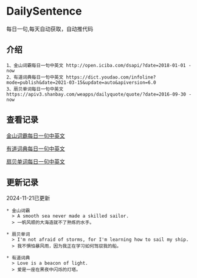 # DailySentence

每日一句,每天自动获取，自动推代码

## 介绍

```
1、金山词霸每日一句中英文 http://open.iciba.com/dsapi/?date=2018-01-01 - now
2、有道词典每日一句中英文 https://dict.youdao.com/infoline?mode=publish&date=2021-03-15&update=auto&apiversion=6.0
3、扇贝单词每日一句中英文 https://apiv3.shanbay.com/weapps/dailyquote/quote/?date=2016-09-30 - now
```

## 查看记录

[金山词霸每日一句中英文](./data/iciba/)

[有道词典每日一句中英文](./data/youdao/)

[扇贝单词每日一句中英文](./data/shanbay/)

## 更新记录
2024-11-21已更新 
```
* 金山词霸
  > A smooth sea never made a skilled sailor.
  > 一帆风顺的大海造就不了熟练的水手。

* 扇贝单词
  > I'm not afraid of storms, for I'm learning how to sail my ship.
  > 我不惧怕暴风雨，因为我正在学习如何驾驭我的船。

* 有道词典
  > Love is a beacon of light.
  > 爱是一座在黑夜中闪烁的灯塔。

```
